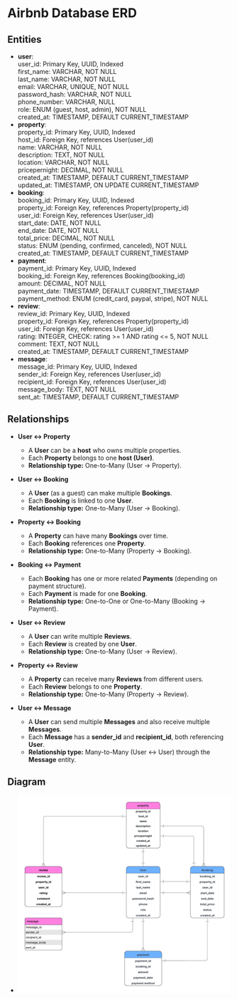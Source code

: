 # Airbnb Database ERD

## Entities

- **user**:  
user_id: Primary Key, UUID, Indexed  
first_name: VARCHAR, NOT NULL  
last_name: VARCHAR, NOT NULL  
email: VARCHAR, UNIQUE, NOT NULL  
password_hash: VARCHAR, NOT NULL  
phone_number: VARCHAR, NULL  
role: ENUM (guest, host, admin), NOT NULL  
created_at: TIMESTAMP, DEFAULT CURRENT_TIMESTAMP  
- **property**:  
property_id: Primary Key, UUID, Indexed  
host_id: Foreign Key, references User(user_id)  
name: VARCHAR, NOT NULL  
description: TEXT, NOT NULL  
location: VARCHAR, NOT NULL  
pricepernight: DECIMAL, NOT NULL  
created_at: TIMESTAMP, DEFAULT CURRENT_TIMESTAMP  
updated_at: TIMESTAMP, ON UPDATE CURRENT_TIMESTAMP    
- **booking**:  
booking_id: Primary Key, UUID, Indexed  
property_id: Foreign Key, references Property(property_id)  
user_id: Foreign Key, references User(user_id)  
start_date: DATE, NOT NULL  
end_date: DATE, NOT NULL  
total_price: DECIMAL, NOT NULL  
status: ENUM (pending, confirmed, canceled), NOT NULL  
created_at: TIMESTAMP, DEFAULT CURRENT_TIMESTAMP  
- **payment**:    
payment_id: Primary Key, UUID, Indexed  
booking_id: Foreign Key, references Booking(booking_id)  
amount: DECIMAL, NOT NULL  
payment_date: TIMESTAMP, DEFAULT CURRENT_TIMESTAMP  
payment_method: ENUM (credit_card, paypal, stripe), NOT NULL  
- **review**:  
review_id: Primary Key, UUID, Indexed  
property_id: Foreign Key, references Property(property_id)  
user_id: Foreign Key, references User(user_id)  
rating: INTEGER, CHECK: rating >= 1 AND rating <= 5, NOT NULL  
comment: TEXT, NOT NULL  
created_at: TIMESTAMP, DEFAULT CURRENT_TIMESTAMP  
- **message**:  
message_id: Primary Key, UUID, Indexed  
sender_id: Foreign Key, references User(user_id)  
recipient_id: Foreign Key, references User(user_id)  
message_body: TEXT, NOT NULL  
sent_at: TIMESTAMP, DEFAULT CURRENT_TIMESTAMP  

## Relationships

- **User ↔ Property**    
  - A **User** can be a **host** who owns multiple properties.  
  - Each **Property** belongs to one **host (User)**.  
  - **Relationship type:** One-to-Many (User → Property).

- **User ↔ Booking**  
  - A **User** (as a guest) can make multiple **Bookings**.  
  - Each **Booking** is linked to one **User**.  
  - **Relationship type:** One-to-Many (User → Booking).

- **Property ↔ Booking**  
  - A **Property** can have many **Bookings** over time.  
  - Each **Booking** references one **Property**.  
  - **Relationship type:** One-to-Many (Property → Booking).

- **Booking ↔ Payment**  
  - Each **Booking** has one or more related **Payments** (depending on payment structure).  
  - Each **Payment** is made for one **Booking**.  
  - **Relationship type:** One-to-One or One-to-Many (Booking → Payment).

- **User ↔ Review**  
  - A **User** can write multiple **Reviews**.  
  - Each **Review** is created by one **User**.  
  - **Relationship type:** One-to-Many (User → Review).

- **Property ↔ Review**  
  - A **Property** can receive many **Reviews** from different users.  
  - Each **Review** belongs to one **Property**.  
  - **Relationship type:** One-to-Many (Property → Review).

- **User ↔ Message**  
  - A **User** can send multiple **Messages** and also receive multiple **Messages**.  
  - Each **Message** has a **sender_id** and **recipient_id**, both referencing **User**.  
  - **Relationship type:** Many-to-Many (User ↔ User) through the **Message** entity.

## Diagram  
- ![ER Diagram](./ERD.png)
 
